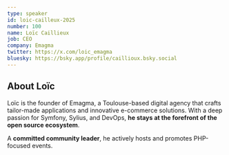 ```yaml
---
type: speaker
id: loic-cailleux-2025
number: 100
name: Loïc Caillieux
job: CEO
company: Emagma
twitter: https://x.com/loic_emagma
bluesky: https://bsky.app/profile/caillioux.bsky.social 
---
```


## About Loïc

Loïc is the founder of Emagma, a Toulouse-based digital agency that crafts tailor-made applications and innovative e-commerce solutions. With a deep passion for Symfony, Sylius, and DevOps, **he stays at the forefront of the open source ecosystem**. 

A **committed community leader**, he actively hosts and promotes PHP-focused events.
